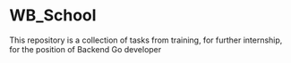 # WB_School

This repository is a collection of tasks from training, for further internship, for the position of Backend Go developer